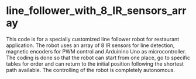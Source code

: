 # line_follower_with_8_IR_sensors_array
This code is for a specially customized line follower robot for restaurant application. The robot uses an array of 8 IR sensors for line detection, magnetic encoders for PWM control and Arduinino Uno as microcontroller. The coding is done so that the robot can start from one place, go to specific tables for order and can return to the initial position following the shortest path available. The controlling of the robot is completely autonomous.
